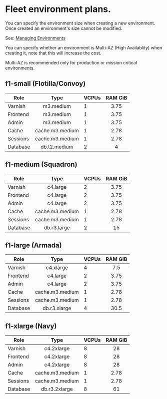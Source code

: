 # Fleet environment plans.


You can specify the environment size when creating a new environment.
Once created an environment's size cannot be modified.

See: [Managing Environments](how-to/manage-environments)

You can specify whether an environment is Multi-AZ (High Availablity) when creating it, note that this will increase the cost.

Multi-AZ is recommended only for production or mission critical environments.

## f1-small (Flotilla/Convoy)

| Role     | Type            | VCPUs | RAM GiB |
|----------|:---------------:|-------|:-------:|
| Varnish  | m3.medium       | 1     | 3.75    |
| Frontend | m3.medium       | 1     | 3.75    |
| Admin    | m3.medium       | 1     | 3.75    |
| Cache    | cache.m3.medium | 1     | 2.78    |
| Sessions | cache.m3.medium | 1     | 2.78    |
| Database | db.t2.medium    | 2     | 4       |

## f1-medium (Squadron)

| Role     | Type            | VCPUs | RAM GiB |
|----------|:---------------:|-------|:-------:|
| Varnish  | c4.large        | 2     | 3.75    |
| Frontend | c4.large        | 2     | 3.75    |
| Admin    | c4.large        | 2     | 3.75    |
| Cache    | cache.m3.medium | 1     | 2.78    |
| Sessions | cache.m3.medium | 1     | 2.78    |
| Database | db.r3.large     | 2     | 15      |

## f1-large (Armada)

| Role     | Type            | VCPUs | RAM GiB |
|----------|:---------------:|-------|:-------:|
| Varnish  | c4.xlarge       | 4     | 7.5     |
| Frontend | c4.large        | 2     | 3.75    |
| Admin    | c4.large        | 2     | 3.75    |
| Cache    | cache.m3.medium | 1     | 2.78    |
| Sessions | cache.m3.medium | 1     | 2.78    |
| Database | db.r3.xlarge    | 4     | 30.5    |

## f1-xlarge (Navy)

| Role     | Type            | VCPUs | RAM GiB |
|----------|:---------------:|-------|:-------:|
| Varnish  | c4.2xlarge      | 8     | 28      |
| Frontend | c4.2xlarge      | 8     | 28      |
| Admin    | c4.2xlarge      | 8     | 28      |
| Cache    | cache.m3.medium | 1     | 2.78    |
| Sessions | cache.m3.medium | 1     | 2.78    |
| Database | db.r3.2xlarge   | 8     | 61      |

